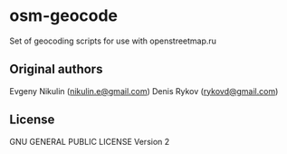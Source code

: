 osm-geocode
===========

Set of geocoding scripts for use with openstreetmap.ru

Original authors
----------------
Evgeny Nikulin (nikulin.e@gmail.com)
Denis Rykov (rykovd@gmail.com)

License
-------
GNU GENERAL PUBLIC LICENSE Version 2